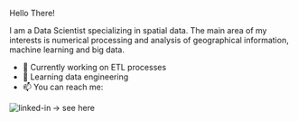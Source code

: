 Hello There!

I am a Data Scientist specializing in spatial data. The main area of my interests is numerical processing and analysis of geographical information, machine learning and big data.

- 🔭 Currently working on ETL processes
- 🌱 Learning data engineering
- 📫 You can reach me:

[<img align="left" alt="linked-in" src="https://img.shields.io/badge/linkedin-%230077B5.svg?&style=for-the-badge&logo=linkedin&logoColor=white" />](https://www.linkedin.com/in/michalak-gis/) -> see here
